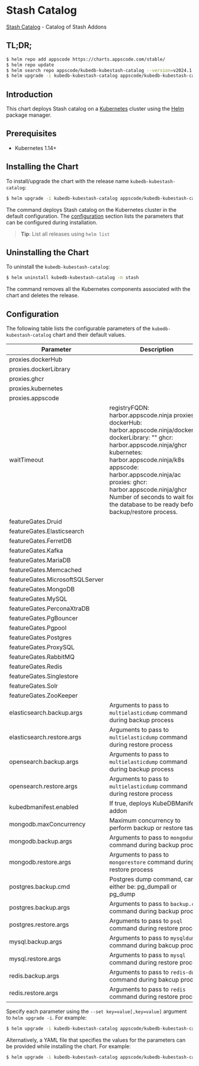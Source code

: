 # Stash Catalog

[Stash Catalog](https://github.com/stashed) - Catalog of Stash Addons

## TL;DR;

```bash
$ helm repo add appscode https://charts.appscode.com/stable/
$ helm repo update
$ helm search repo appscode/kubedb-kubestash-catalog --version=v2024.1.31
$ helm upgrade -i kubedb-kubestash-catalog appscode/kubedb-kubestash-catalog -n stash --create-namespace --version=v2024.1.31
```

## Introduction

This chart deploys Stash catalog on a [Kubernetes](http://kubernetes.io) cluster using the [Helm](https://helm.sh) package manager.

## Prerequisites

- Kubernetes 1.14+

## Installing the Chart

To install/upgrade the chart with the release name `kubedb-kubestash-catalog`:

```bash
$ helm upgrade -i kubedb-kubestash-catalog appscode/kubedb-kubestash-catalog -n stash --create-namespace --version=v2024.1.31
```

The command deploys Stash catalog on the Kubernetes cluster in the default configuration. The [configuration](#configuration) section lists the parameters that can be configured during installation.

> **Tip**: List all releases using `helm list`

## Uninstalling the Chart

To uninstall the `kubedb-kubestash-catalog`:

```bash
$ helm uninstall kubedb-kubestash-catalog -n stash
```

The command removes all the Kubernetes components associated with the chart and deletes the release.

## Configuration

The following table lists the configurable parameters of the `kubedb-kubestash-catalog` chart and their default values.

|            Parameter            |                                                                                                                                                                     Description                                                                                                                                                                     |           Default            |
|---------------------------------|-----------------------------------------------------------------------------------------------------------------------------------------------------------------------------------------------------------------------------------------------------------------------------------------------------------------------------------------------------|------------------------------|
| proxies.dockerHub               |                                                                                                                                                                                                                                                                                                                                                     | <code>""</code>              |
| proxies.dockerLibrary           |                                                                                                                                                                                                                                                                                                                                                     | <code>""</code>              |
| proxies.ghcr                    |                                                                                                                                                                                                                                                                                                                                                     | <code>ghcr.io</code>         |
| proxies.kubernetes              |                                                                                                                                                                                                                                                                                                                                                     | <code>registry.k8s.io</code> |
| proxies.appscode                |                                                                                                                                                                                                                                                                                                                                                     | <code>r.appscode.com</code>  |
| waitTimeout                     | registryFQDN: harbor.appscode.ninja proxies: dockerHub: harbor.appscode.ninja/dockerhub dockerLibrary: "" ghcr: harbor.appscode.ninja/ghcr kubernetes: harbor.appscode.ninja/k8s appscode: harbor.appscode.ninja/ac proxies: ghcr: harbor.appscode.ninja/ghcr Number of seconds to wait for the database to be ready before backup/restore process. | <code>300</code>             |
| featureGates.Druid              |                                                                                                                                                                                                                                                                                                                                                     | <code>false</code>           |
| featureGates.Elasticsearch      |                                                                                                                                                                                                                                                                                                                                                     | <code>true</code>            |
| featureGates.FerretDB           |                                                                                                                                                                                                                                                                                                                                                     | <code>false</code>           |
| featureGates.Kafka              |                                                                                                                                                                                                                                                                                                                                                     | <code>true</code>            |
| featureGates.MariaDB            |                                                                                                                                                                                                                                                                                                                                                     | <code>true</code>            |
| featureGates.Memcached          |                                                                                                                                                                                                                                                                                                                                                     | <code>true</code>            |
| featureGates.MicrosoftSQLServer |                                                                                                                                                                                                                                                                                                                                                     | <code>false</code>           |
| featureGates.MongoDB            |                                                                                                                                                                                                                                                                                                                                                     | <code>true</code>            |
| featureGates.MySQL              |                                                                                                                                                                                                                                                                                                                                                     | <code>true</code>            |
| featureGates.PerconaXtraDB      |                                                                                                                                                                                                                                                                                                                                                     | <code>true</code>            |
| featureGates.PgBouncer          |                                                                                                                                                                                                                                                                                                                                                     | <code>true</code>            |
| featureGates.Pgpool             |                                                                                                                                                                                                                                                                                                                                                     | <code>false</code>           |
| featureGates.Postgres           |                                                                                                                                                                                                                                                                                                                                                     | <code>true</code>            |
| featureGates.ProxySQL           |                                                                                                                                                                                                                                                                                                                                                     | <code>true</code>            |
| featureGates.RabbitMQ           |                                                                                                                                                                                                                                                                                                                                                     | <code>false</code>           |
| featureGates.Redis              |                                                                                                                                                                                                                                                                                                                                                     | <code>true</code>            |
| featureGates.Singlestore        |                                                                                                                                                                                                                                                                                                                                                     | <code>false</code>           |
| featureGates.Solr               |                                                                                                                                                                                                                                                                                                                                                     | <code>false</code>           |
| featureGates.ZooKeeper          |                                                                                                                                                                                                                                                                                                                                                     | <code>false</code>           |
| elasticsearch.backup.args       | Arguments to pass to `multielasticdump` command  during backup process                                                                                                                                                                                                                                                                              | <code>""</code>              |
| elasticsearch.restore.args      | Arguments to pass to `multielasticdump` command during restore process                                                                                                                                                                                                                                                                              | <code>""</code>              |
| opensearch.backup.args          | Arguments to pass to `multielasticdump` command  during backup process                                                                                                                                                                                                                                                                              | <code>""</code>              |
| opensearch.restore.args         | Arguments to pass to `multielasticdump` command during restore process                                                                                                                                                                                                                                                                              | <code>""</code>              |
| kubedbmanifest.enabled          | If true, deploys KubeDBManifest addon                                                                                                                                                                                                                                                                                                               | <code>true</code>            |
| mongodb.maxConcurrency          | Maximum concurrency to perform backup or restore tasks                                                                                                                                                                                                                                                                                              | <code>3</code>               |
| mongodb.backup.args             | Arguments to pass to `mongodump` command during backup process                                                                                                                                                                                                                                                                                      | <code>""</code>              |
| mongodb.restore.args            | Arguments to pass to `mongorestore` command during restore process                                                                                                                                                                                                                                                                                  | <code>""</code>              |
| postgres.backup.cmd             | Postgres dump command, can either be: pg_dumpall  or pg_dump                                                                                                                                                                                                                                                                                        | <code>"pg_dumpall"</code>    |
| postgres.backup.args            | Arguments to pass to `backup.cmd` command during backup process                                                                                                                                                                                                                                                                                     | <code>""</code>              |
| postgres.restore.args           | Arguments to pass to `psql` command during restore process                                                                                                                                                                                                                                                                                          | <code>""</code>              |
| mysql.backup.args               | Arguments to pass to `mysqldump` command  during bakcup process                                                                                                                                                                                                                                                                                     | <code>""</code>              |
| mysql.restore.args              | Arguments to pass to `mysql` command during restore process                                                                                                                                                                                                                                                                                         | <code>""</code>              |
| redis.backup.args               | Arguments to pass to `redis-dump` command  during bakcup process                                                                                                                                                                                                                                                                                    | <code>""</code>              |
| redis.restore.args              | Arguments to pass to `redis` command during restore process                                                                                                                                                                                                                                                                                         | <code>""</code>              |


Specify each parameter using the `--set key=value[,key=value]` argument to `helm upgrade -i`. For example:

```bash
$ helm upgrade -i kubedb-kubestash-catalog appscode/kubedb-kubestash-catalog -n stash --create-namespace --version=v2024.1.31 --set proxies.ghcr=ghcr.io
```

Alternatively, a YAML file that specifies the values for the parameters can be provided while
installing the chart. For example:

```bash
$ helm upgrade -i kubedb-kubestash-catalog appscode/kubedb-kubestash-catalog -n stash --create-namespace --version=v2024.1.31 --values values.yaml
```
